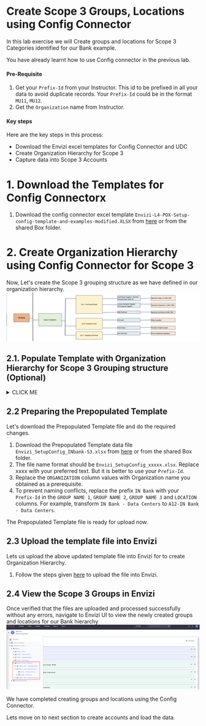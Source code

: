 # Create Scope 3 Groups, Locations using Config Connector

In this lab exercise we will Create groups and locations for Scope 3 Categories identified for our Bank example. 

You have already learnt how to use Config connector in the previous lab. 

#### Pre-Requisite

1. Get your `Prefix-Id` from your Instructor. This id to be prefixed in all your data to avoid duplicate records. Your `Prefix-Id` could be in the format `MU11`, `MU12`.
2. Get the `Organization` name from Instructor.

#### Key steps

Here are the key steps in this process:

- Download the Envizi excel templates for Config Connector and UDC
- Create Organization Hierarchy for Scope 3
- Capture data into Scope 3 Accounts

# 1. Download the Templates for Config Connectorx

1. Download the config connector excel template `Envizi-L4-POX-Setup-config-template-and-examples-modified.XLSX` from [here](./files/Envizi-L4-POX-Setup-config-template-and-examples-modified.XLSX) or from the shared Box folder. 


# 2. Create Organization Hierarchy using Config Connector for Scope 3 

Now, Let's create the Scope 3 grouping structure as we have defined in our organization hierarchy. 
    <img src="images/Org-Hier-S3.png">

## 2.1. Populate Template with Organization Hierarchy for Scope 3 Grouping structure (Optional)

<details><summary>CLICK ME</summary>

You already familiar with the Config Connector as you have performed the lab exercise to create part of the Org hierarchy.

Let's Populate the template with the below organization hierarchy data.

1. Take a copy of the template `Envizi-L4-POX-Setup-config-template-and-examples-modified.XLSX` 
2. Rename the file as  `Envizi_SetupConfig_xxxxx.xlsx`. Here xxxxx could be anything. You can replace it with your `Prefix-Id`.
3. Following the organization hierarchy above, go to the `Setup` sheet and add records. Fill in values for the columns listed here.
   - **Organization** : Enter the `Organization` name configured in the Envizi instance.
   - **Group Type** : Enter the value `classification`
   - **Group Name1, Group Name2, Group Name3** :  Enter group names as per the organization hierarchy
   - **Location** : Enter name of the location to capture the data. 
   - **City, State Province, Country** : Enter information based on the Location column.

4. Verify that the content of your file appears as shown below.
    <img src="images/SetupConfig-template-S3.png">
    
#### Important
To stay aligned with the subsequent labs, we recommend using the Prepopulated template file discussed in the following section for the upcoming steps.

</details>


## 2.2 Preparing the Prepopulated Template

Let's download the Prepopulated Template file and do the required changes.

1. Download the Prepopulated Template data file `Envizi_SetupConfig_INbank-S3.xlsx` from [here](./files/Envizi_SetupConfig_INbank-S3.xlsx) or from the shared Box folder. 
2. The file name format should be `Envizi_SetupConfig_xxxxx.xlsx`. Replace xxxx with your preferred text. But it is better to use your `Prefix-Id`.
3. Replace the `ORGANIZATION` column values with Organization name you obtained as a prerequisite.
4. To prevent naming conflicts, replace the prefix `IN Bank` with your `Prefix-Id` in the `GROUP NAME 1`, `GROUP NAME 2`,	`GROUP NAME 3` and `LOCATION` columns. For example, transform `IN Bank - Data Centers` to `A12-IN Bank - Data Centers`.

The Prepopulated Template file is ready for upload now.

## 2.3 Upload the template file into Envizi

Lets us upload the above updated template file into Envizi for to create Organization Hierarchy.

1. Follow the steps given [here](../201-uploading-a-file) to upload the file into Envizi.

## 2.4 View the Scope 3 Groups in Envizi

Once verified that the files are uploaded and processed successfully without any errors, navigate to Envizi UI to view the newly created groups and locations for our Bank hierarchy
<img src="images/Bank-Scope3.png">

We have completed creating groups and locations using the Config Connector.  

Lets move on to next section to create accounts and load the data.
